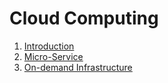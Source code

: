 # Cloud Computing
1. [Introduction](./Introduction.md)
2. [Micro-Service](./Micro-Service.md)
3. [On-demand Infrastructure](./On-demand%20Infrastructure.md)